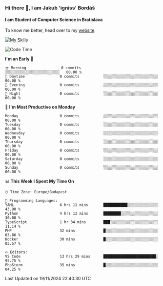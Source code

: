 ### Hi there 👋, I am Jakub 'igniss' Bordáš

#### I am Student of Computer Science in Bratislava
To know me better, head over to my [website](https://bordas.sk).

[![My Skills](https://skillicons.dev/icons?i=js,html,css,figma,svelte,java,kotlin,python,postgresql,typescript,nest,nodejs)](https://bordas.sk)


<!--START_SECTION:waka-->
![Code Time](http://img.shields.io/badge/Code%20Time-1%2C577%20hrs%2016%20mins-blue)

**I'm an Early 🐤** 

```text
🌞 Morning                0 commits           ░░░░░░░░░░░░░░░░░░░░░░░░░   00.00 % 
🌆 Daytime                0 commits           ░░░░░░░░░░░░░░░░░░░░░░░░░   00.00 % 
🌃 Evening                0 commits           ░░░░░░░░░░░░░░░░░░░░░░░░░   00.00 % 
🌙 Night                  0 commits           ░░░░░░░░░░░░░░░░░░░░░░░░░   00.00 % 
```
📅 **I'm Most Productive on Monday** 

```text
Monday                   0 commits           ░░░░░░░░░░░░░░░░░░░░░░░░░   00.00 % 
Tuesday                  0 commits           ░░░░░░░░░░░░░░░░░░░░░░░░░   00.00 % 
Wednesday                0 commits           ░░░░░░░░░░░░░░░░░░░░░░░░░   00.00 % 
Thursday                 0 commits           ░░░░░░░░░░░░░░░░░░░░░░░░░   00.00 % 
Friday                   0 commits           ░░░░░░░░░░░░░░░░░░░░░░░░░   00.00 % 
Saturday                 0 commits           ░░░░░░░░░░░░░░░░░░░░░░░░░   00.00 % 
Sunday                   0 commits           ░░░░░░░░░░░░░░░░░░░░░░░░░   00.00 % 
```


📊 **This Week I Spent My Time On** 

```text
🕑︎ Time Zone: Europe/Budapest

💬 Programming Languages: 
YAML                     6 hrs 11 mins       ███████████░░░░░░░░░░░░░░   43.90 % 
Python                   4 hrs 13 mins       ████████░░░░░░░░░░░░░░░░░   30.00 % 
TypeScript               1 hr 34 mins        ███░░░░░░░░░░░░░░░░░░░░░░   11.14 % 
PHP                      32 mins             █░░░░░░░░░░░░░░░░░░░░░░░░   03.86 % 
Docker                   30 mins             █░░░░░░░░░░░░░░░░░░░░░░░░   03.57 % 

🔥 Editors: 
VS Code                  13 hrs 29 mins      ████████████████████████░   95.75 % 
PhpStorm                 35 mins             █░░░░░░░░░░░░░░░░░░░░░░░░   04.25 % 
```


 Last Updated on 19/11/2024 22:40:30 UTC
<!--END_SECTION:waka-->
